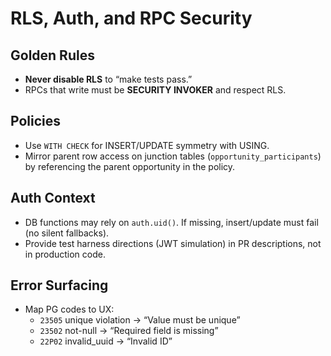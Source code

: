 # RLS, Auth, and RPC Security

## Golden Rules
- **Never disable RLS** to “make tests pass.”
- RPCs that write must be **SECURITY INVOKER** and respect RLS.

## Policies
- Use `WITH CHECK` for INSERT/UPDATE symmetry with USING.
- Mirror parent row access on junction tables (`opportunity_participants`) by referencing the parent opportunity in the policy.

## Auth Context
- DB functions may rely on `auth.uid()`. If missing, insert/update must fail (no silent fallbacks).
- Provide test harness directions (JWT simulation) in PR descriptions, not in production code.

## Error Surfacing
- Map PG codes to UX:
  - `23505` unique violation → “Value must be unique”
  - `23502` not-null → “Required field is missing”
  - `22P02` invalid_uuid → “Invalid ID”
